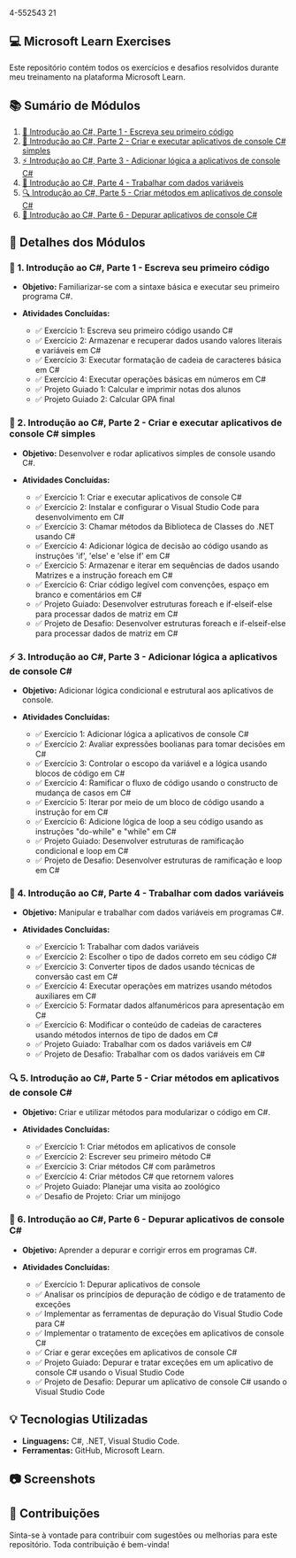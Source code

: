 4-552543
21
## 💻 Microsoft Learn Exercises

Este repositório contém todos os exercícios e desafios resolvidos durante meu treinamento na plataforma Microsoft Learn.

## 📚 Sumário de Módulos

1. [🌟 Introdução ao C#, Parte 1 - Escreva seu primeiro código](01-introducao-csharp-parte1/)
2. [🚀 Introdução ao C#, Parte 2 - Criar e executar aplicativos de console C# simples](02-introducao-csharp-parte2/)
3. [⚡ Introdução ao C#, Parte 3 - Adicionar lógica a aplicativos de console C#](03-introducao-csharp-parte3/)
4. [🔧 Introdução ao C#, Parte 4 - Trabalhar com dados variáveis](04-introducao-csharp-parte4/)
5. [🔍 Introdução ao C#, Parte 5 - Criar métodos em aplicativos de console C#](05-introducao-csharp-parte5/)
6. [🐞 Introdução ao C#, Parte 6 - Depurar aplicativos de console C#](06-introducao-csharp-parte6/)

## 📖 Detalhes dos Módulos

### 🌟 1. Introdução ao C#, Parte 1 - Escreva seu primeiro código
- **Objetivo:** Familiarizar-se com a sintaxe básica e executar seu primeiro programa C#.
- **Atividades Concluídas:**
  
    - ✅ Exercício 1: Escreva seu primeiro código usando C#
    - ✅ Exercício 2: Armazenar e recuperar dados usando valores literais e variáveis em C#
    - ✅ Exercício 3: Executar formatação de cadeia de caracteres básica em C#
    - ✅ Exercício 4: Executar operações básicas em números em C#
    - ✅ Projeto Guiado 1: Calcular e imprimir notas dos alunos
    - ✅ Projeto Guiado 2: Calcular GPA final

### 🚀 2. Introdução ao C#, Parte 2 - Criar e executar aplicativos de console C# simples
- **Objetivo:** Desenvolver e rodar aplicativos simples de console usando C#.
- **Atividades Concluídas:**
  
    - ✅ Exercício 1: Criar e executar aplicativos de console C#
    - ✅ Exercício 2: Instalar e configurar o Visual Studio Code para desenvolvimento em C# 
    - ✅ Exercício 3: Chamar métodos da Biblioteca de Classes do .NET usando C# 
    - ✅ Exercício 4: Adicionar lógica de decisão ao código usando as instruções 'if', 'else' e 'else if' em C# 
    - ✅ Exercício 5: Armazenar e iterar em sequências de dados usando Matrizes e a instrução foreach em C# 
    - ✅ Exercício 6: Criar código legível com convenções, espaço em branco e comentários em C# 
    - ✅ Projeto Guiado: Desenvolver estruturas foreach e if-elseif-else para processar dados de matriz em C# 
    - ✅ Projeto de Desafio: Desenvolver estruturas foreach e if-elseif-else para processar dados de matriz em C# 


### ⚡ 3. Introdução ao C#, Parte 3 - Adicionar lógica a aplicativos de console C#
- **Objetivo:** Adicionar lógica condicional e estrutural aos aplicativos de console.
- **Atividades Concluídas:**
  
    - ✅ Exercício 1: Adicionar lógica a aplicativos de console C#
    - ✅ Exercício 2: Avaliar expressões boolianas para tomar decisões em C# 
    - ✅ Exercício 3: Controlar o escopo da variável e a lógica usando blocos de código em C#
    - ✅ Exercício 4: Ramificar o fluxo de código usando o constructo de mudança de casos em C# 
    - ✅ Exercício 5: Iterar por meio de um bloco de código usando a instrução for em C# 
    - ✅ Exercício 6: Adicione lógica de loop a seu código usando as instruções "do-while" e "while" em C# 
    - ✅ Projeto Guiado: Desenvolver estruturas de ramificação condicional e loop em C#
    - ✅ Projeto de Desafio: Desenvolver estruturas de ramificação e loop em C# 


### 🔧 4. Introdução ao C#, Parte 4 - Trabalhar com dados variáveis
- **Objetivo:** Manipular e trabalhar com dados variáveis em programas C#.
- **Atividades Concluídas:**
  
    - ✅ Exercício 1: Trabalhar com dados variáveis
    - ✅ Exercício 2: Escolher o tipo de dados correto em seu código C# 
    - ✅ Exercício 3: Converter tipos de dados usando técnicas de conversão cast em C# 
    - ✅ Exercício 4: Executar operações em matrizes usando métodos auxiliares em C# 
    - ✅ Exercício 5: Formatar dados alfanuméricos para apresentação em C# 
    - ✅ Exercício 6: Modificar o conteúdo de cadeias de caracteres usando métodos internos de tipo de dados em C# 
    - ✅ Projeto Guiado: Trabalhar com os dados variáveis em C# 
    - ✅ Projeto de Desafio: Trabalhar com os dados variáveis em C# 


### 🔍 5. Introdução ao C#, Parte 5 - Criar métodos em aplicativos de console C#
- **Objetivo:** Criar e utilizar métodos para modularizar o código em C#.
- **Atividades Concluídas:**
  
    - ✅ Exercício 1: Criar métodos em aplicativos de console
    - ✅ Exercício 2: Escrever seu primeiro método C#
    - ✅ Exercício 3: Criar métodos C# com parâmetros 
    - ✅ Exercício 4: Criar métodos C# que retornem valores 
    - ✅ Projeto Guiado: Planejar uma visita ao zoológico 
    - ✅ Desafio de Projeto: Criar um minijogo


### 🐞 6. Introdução ao C#, Parte 6 - Depurar aplicativos de console C#
- **Objetivo:** Aprender a depurar e corrigir erros em programas C#.
- **Atividades Concluídas:**
  
    - ✅ Exercício 1: Depurar aplicativos de console
    - ✅ Analisar os princípios de depuração de código e de tratamento de exceções 
    - ✅ Implementar as ferramentas de depuração do Visual Studio Code para C# 
    - ✅ Implementar o tratamento de exceções em aplicativos de console C# 
    - ✅ Criar e gerar exceções em aplicativos de console C# 
    - ✅ Projeto Guiado: Depurar e tratar exceções em um aplicativo de console C# usando o Visual Studio Code 
    - ✅ Projeto de Desafio: Depurar um aplicativo de console C# usando o Visual Studio Code

## 💡 Tecnologias Utilizadas
- **Linguagens:** C#, .NET, Visual Studio Code.
- **Ferramentas:** GitHub, Microsoft Learn.

## 📷 Screenshots

## 🤝 Contribuições
Sinta-se à vontade para contribuir com sugestões ou melhorias para este repositório. Toda contribuição é bem-vinda!



